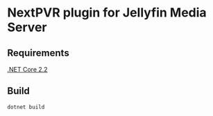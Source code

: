 # NextPVR plugin for Jellyfin Media Server

## Requirements
[.NET Core 2.2](https://dotnet.microsoft.com/download/dotnet-core/2.2)

## Build
`dotnet build`
